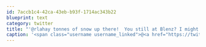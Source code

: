 ```yaml
---
id: 7accb1c4-42ca-43eb-b93f-1714ac343b22
blueprint: text
category: twitter
title: "'@rlahay tonnes of snow up there!  You still at Blenz? I might head down in a bit"
caption: '<span class="username username_linked">@<a href="https://twitter.com/rlahay" title="Ryan Lahay">rlahay</a></span> tonnes of snow up there!  You still at Blenz? I might head down in a bit'
---
```

